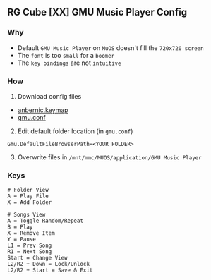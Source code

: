 ## RG Cube [XX] GMU Music Player Config

### Why

- Default `GMU Music Player` on `MuOS` doesn't fill the `720x720 screen`
- The `font` is too `small` for a `boomer`
- The `key bindings` are not `intuitive`

### How

1. Download config files

- [anbernic.keymap](./anbernic.keymap)
- [gmu.conf](./gmu.conf)

2. Edit default folder location (in `gmu.conf`)

```
Gmu.DefaultFileBrowserPath=<YOUR_FOLDER>
```

3. Overwrite files in `/mnt/mmc/MUOS/application/GMU Music Player`

### Keys

```
# Folder View
A = Play File
X = Add Folder

# Songs View
A = Toggle Random/Repeat
B = Play
X = Remove Item
Y = Pause
L1 = Prev Song
R1 = Next Song
Start = Change View
L2/R2 + Down = Lock/Unlock
L2/R2 + Start = Save & Exit
```
